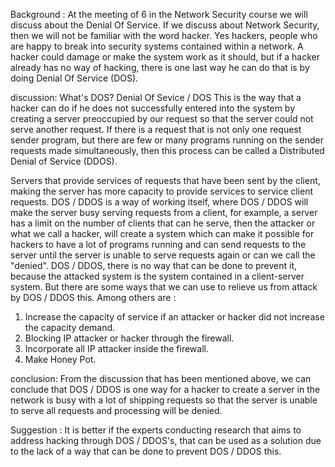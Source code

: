 Background :
At the meeting of 6 in the Network Security course we will discuss about the Denial Of Service. If we discuss about Network Security, then we will not be familiar with the word hacker. Yes hackers, people who are happy to break into security systems contained within a network. A hacker could damage or make the system work as it should, but if a hacker already has no way of hacking, there is one last way he can do that is by doing Denial Of Service (DOS).

discussion:
What's DOS? Denial Of Sevice / DOS This is the way that a hacker can do if he does not successfully entered into the system by creating a server preoccupied by our request so that the server could not serve another request.
If there is a request that is not only one request sender program, but there are few or many programs running on the sender requests made simultaneously, then this process can be called a Distributed Denial of Service (DDOS).

Servers that provide services of requests that have been sent by the client, making the server has more capacity to provide services to service client requests. DOS / DDOS is a way of working itself, where DOS / DDOS will make the server busy serving requests from a client, for example, a server has a limit on the number of clients that can he serve, then the attacker or what we call a hacker, will create a system which can make it possible for hackers to have a lot of programs running and can send requests to the server until the server is unable to serve requests again or can we call the "denied".
DOS / DDOS, there is no way that can be done to prevent it, because the attacked system is the system contained in a client-server system. But there are some ways that we can use to relieve us from attack by DOS / DDOS this. Among others are :
1. Increase the capacity of service if an attacker or hacker did not increase the capacity demand.
2. Blocking IP attacker or hacker through the firewall.
3. Incorporate all IP attacker inside the firewall.
4. Make Honey Pot.

conclusion:
From the discussion that has been mentioned above, we can conclude that DOS / DDOS is one way for a hacker to create a server in the network is busy with a lot of shipping requests so that the server is unable to serve all requests and processing will be denied.

Suggestion :
It is better if the experts conducting research that aims to address hacking through DOS / DDOS's, that can be used as a solution due to the lack of a way that can be done to prevent DOS / DDOS this.
